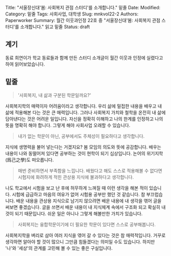 Title: "서울장신대'봄: 사회복지 관점 스터디'를 소개합니다." 밑줄
Date:
Modified:
Category: 밑줄
Tags: 사회사업, 대학생
Slug: mnkvol22-2
Authors: Paperworker
Summary: 월간 이웃과인정 22호 중 "서울장신대'봄: 사회복지 관점 스터디'를 소개합니다." 읽고 밑줄
Status: draft

## 계기

동료 희연이가 학교 동료들과 함께 만든 스터디 소개글이 월간 이웃과 인정에 실렸다고 하여 읽어보았습니다.

## 밑줄

> '사회복지, 내 삶과 구분된 학문일까요?'

사회복지학의 매력이자 어려움이라고 생각합니다. 우리 삶에 밀접한 내용을 배우고 내 삶에 적용해본 다는 것은 큰 매력입니다. 그러나 사회복지 가치와 철학을 온전히 내 삶에 담아낸다는 것은 어려운 일입니다. 자신을 정확히 이해하고 나의 한계를 인정하고 나의 뜻을 명확히 해야 합니다. 그렇게 해야 사회사업 오래할 수 있습니다.

> 내가 없는 학문이 아닌, 공부에서도 주체성이 필요하다고 생각합니다.

지식에 생명력을 불어 넣는다는 거겠지요? 봄 모임의 의도와 뜻에 공감합니다. 배우는 내용이 나와 동떨어져 있다면 공부하는 것이 현학이 되기 십상입니다. 논어의 위기지학(爲己之學)도 떠오릅니다.

> 매번 준비하면서 부족함을 느낍니다. 배웠다고 해도 스스로 적용해볼 수 없다면 시험지에 화려하게 적힌 관상용 지식에 불과하다고 생각합니다.

나도 학교에서 시험을 보고 난 후에 허무하게 느껴질 때 이런 생각을 해본 적이 있습니다. 시험에 급급하고 마음의 여유가 없어 시험용 공부만 했던 것 같습니다. 참 부끄럽습니다. 배운 내용을 관상용 지식으로 남기지 않으려면 배운 내용에 내 생각을 엮어 글을 써보면 좋겠습니다. 글을 쓰면서 배운 내용이 내 지식체계 속에서 구조화 되고 확실히 내 것이 되기 때문입니다. 쉬운 일은 아니나 그렇게 해볼만한 가치가 있습니다.

> 사회복지는 융합학문이기에 더 필요한 학문이 있다면 스스로 공부해봅니다.

사회복지학을 벼리로 삼아 여러 지식을 엮어 갈 수 있다는 것은 참 매력적입니다. 거꾸로 생각하면 알아야 할 것이 많으니 그만큼 힘들겠다는 의미일 수도 있습니다. 하지만 '나'와 '세상'의 관계를 고민해 볼 수 있는 좋은 구실입니다. 

